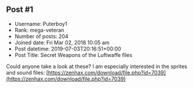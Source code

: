 ## Post #1
- Username: Puterboy1
- Rank: mega-veteran
- Number of posts: 204
- Joined date: Fri Mar 02, 2018 10:05 am
- Post datetime: 2019-07-03T20:16:51+00:00
- Post Title: Secret Weapons of the Luftwaffe files

Could anyone take a look at these? I am especially interested in the sprites and sound files: [https://zenhax.com/download/file.php?id=7039](https://zenhax.com/download/file.php?id=7039)

